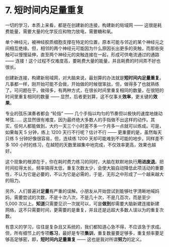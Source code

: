 # 7. 短时间内足量重复

一切的学习，本质上来看，都是在创建新的连接，构建新的局域网 —— 这很是耗费能量，需要大量的化学反应和物力放电，需要糖和氧。

单个神经元，被神经胶质细胞支撑在特定的位置，原本可能与邻近的某个神经元之间相互绝缘。但，相邻的两个神经元可能因为什么原因长出更多的突触，而那些突触可以慢慢延伸，直至两个神经元的突触连接在一起，形成可供电流通过的通路 —— 连接！这个过程不仅难度高，要耗费大量的能量，并且耗费的时间弄不好也很长。

创建新连接，构建新局域网，对大脑来说，最划算的办法就是**短时间内足量重复**。凡事都一样，刚开始可能不会做，开始做的时候很笨拙，但，做得多了也就熟练了。可问题在于，做得多，有两种方式，在很长时间里重复相同的数量，在很短的时间里重复相同的数量 —— 显然，后者更划算，这不仅事关**效率**，更关键的**效果**。

专业的弦乐演奏者都会 “轮指” —— 几个手指以均匀的节奏但以极快的速度地拨动琴弦…… 这显然很有难度，因为最终绝大多数人的手指做不出这样的动作。其实，任何人都能做到，大约一天三个小时差不多一个月多一点就可以练成。可是，如果每天 5 分钟，练上 1200 天行不行呢？估计不行 —— 更重要的是，虽然每天只练 5 分钟好像很容易，但，连续练 1200 天却可能难到不可能的地步。同样差不多 100 小时的练习，在越短的天数里越集中地完成，不仅效率更高，效果也越好。

这个现象的根源在于，你在耗时费力练习的同时，大脑在默默地执行**用进废退**。把时间拉得太长，频率搞得太低，重复次数太少，会使大脑自动降低此项活动的重要性，不认为它是必要的，不认为它是必需的，于是，无形之中形成了一个越来越大的阻力。

另外，人们普遍对**足量**有严重的误解。小朋友从开始尝试到能够吐字清晰地喊妈妈，需要尝试的次数，不是十次八次，不是几十次，不是几百次，而是至少 5,000 次以上。**知道**只需要见识一次就可以，可是**做到**却需要大脑新建连接新建网络，这不只需要时间，更需要的是重复，并且还是远超大多数人误以为的重复次数。

有意义的学习，往往是复杂且又系统的，我们都知道心急不得，不应该急于求成。但，所有细节上的专项**练习**，最好是专项**集训**，重复数量要足够多，重复频率要足够高足够密，即，**短时间内足量重复** —— 这也是我对所谓**努力**的定义。
